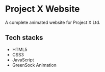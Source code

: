 # Project X Website

A complete animated website for Project X Ltd.

## Tech stacks

- HTML5
- CSS3
- JavaScript
- GreenSock Animation
